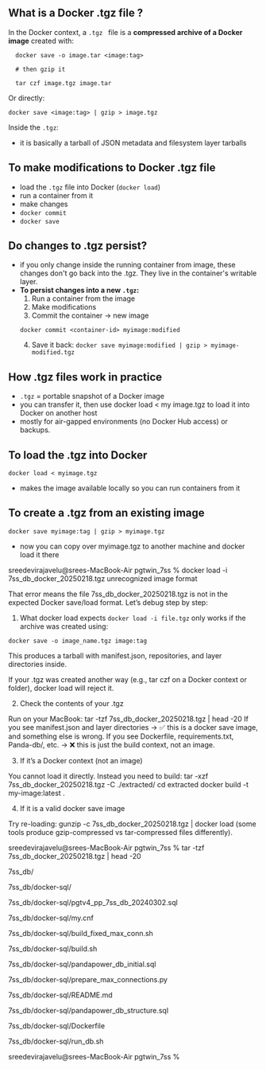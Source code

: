 ## What is a Docker .tgz file ?

In the Docker context, a `.tgz ` file is a **compressed archive of a Docker image** created with:

```
  docker save -o image.tar <image:tag>

  # then gzip it

  tar czf image.tgz image.tar
```

Or directly:

`docker save <image:tag> | gzip > image.tgz`

Inside the `.tgz`:
- it is basically a tarball of JSON metadata and filesystem layer tarballs

## To make modifications to Docker .tgz file
- load the `.tgz` file into Docker (`docker load`)
- run a container from it
- make changes
- `docker commit`
- `docker save`

## Do changes to .tgz persist? 
- if you only change inside the running container from image, these changes don't go back into the .tgz. They live in the container's writable layer.
- **To persist changes into a new `.tgz`:**
  1. Run a container from the image
  2. Make modifications
  3. Commit the container -> new image
  ```
  docker commit <container-id> myimage:modified
  ```
  4. Save it back:
  `docker save myimage:modified | gzip > myimage-modified.tgz`

 ## How .tgz files work in practice
 - `.tgz` = portable snapshot of a Docker image
 - you can transfer it, then use docker load < my image.tgz to load it into Docker on another host
 -  mostly for air-gapped environments (no Docker Hub access) or backups.

## To load the .tgz into Docker
  `docker load < myimage.tgz`

- makes the image available locally so you can run containers from it

## To create a .tgz from an existing image
`docker save myimage:tag | gzip > myimage.tgz`
- now you can copy over myimage.tgz to another machine and docker load it there




sreedevirajavelu@srees-MacBook-Air pgtwin_7ss % docker load -i 7ss_db_docker_20250218.tgz 
unrecognized image format

That error means the file 7ss_db_docker_20250218.tgz is not in the expected Docker save/load format.
Let’s debug step by step:

1. What docker load expects
`docker load -i file.tgz` only works if the archive was created using:

`docker save -o image_name.tgz image:tag`

This produces a tarball with manifest.json, repositories, and layer directories inside.

If your .tgz was created another way (e.g., tar czf on a Docker context or folder), docker load will reject it.

2. Check the contents of your .tgz
   
Run on your MacBook:
tar -tzf 7ss_db_docker_20250218.tgz | head -20
If you see manifest.json and layer directories → ✅ this is a docker save image, and something else is wrong.
If you see Dockerfile, requirements.txt, Panda-db/, etc. → ❌ this is just the build context, not an image.

3. If it’s a Docker context (not an image)
   
You cannot load it directly. Instead you need to build:
tar -xzf 7ss_db_docker_20250218.tgz -C ./extracted/
cd extracted
docker build -t my-image:latest .

4. If it is a valid docker save image

Try re-loading:
gunzip -c 7ss_db_docker_20250218.tgz | docker load
(some tools produce gzip-compressed vs tar-compressed files differently).

sreedevirajavelu@srees-MacBook-Air pgtwin_7ss % tar -tzf 7ss_db_docker_20250218.tgz | head -20

7ss_db/

7ss_db/docker-sql/

7ss_db/docker-sql/pgtv4_pp_7ss_db_20240302.sql

7ss_db/docker-sql/my.cnf

7ss_db/docker-sql/build_fixed_max_conn.sh

7ss_db/docker-sql/build.sh

7ss_db/docker-sql/pandapower_db_initial.sql

7ss_db/docker-sql/prepare_max_connections.py

7ss_db/docker-sql/README.md

7ss_db/docker-sql/pandapower_db_structure.sql

7ss_db/docker-sql/Dockerfile

7ss_db/docker-sql/run_db.sh

sreedevirajavelu@srees-MacBook-Air pgtwin_7ss % 
